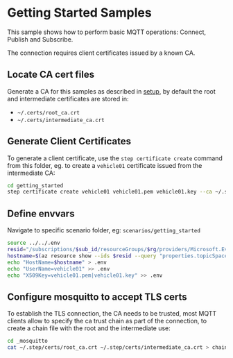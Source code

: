 # Getting Started Samples

This sample shows how to perform basic MQTT operations: Connect, Publish and Subscribe.

The connection requires client certificates issued by a known CA.


## Locate CA cert files

Generate a CA for this samples as described in [setup](../setup), by default the root and intermediate certificates are stored in:

- `~/.certs/root_ca.crt`
- `~/.certs/intermediate_ca.crt`

## Generate Client Certificates

To generate a client certificate, use the `step certificate create` command from this folder, eg. to create a `vehicle01` certificate issued from the intermediate CA:

```bash
cd getting_started
step certificate create vehicle01 vehicle01.pem vehicle01.key --ca ~/.step/certs/intermediate_ca.crt --ca-key ~/.step/secrets/intermediate_ca_key --no-password --insecure --not-after 2400h
```

## Define envvars

Navigate to specific scenario folder, eg: `scenarios/getting_started`

```bash
source ../../.env
resid="/subscriptions/$sub_id/resourceGroups/$rg/providers/Microsoft.EventGrid/namespaces/$name"
hostname=$(az resource show --ids $resid --query "properties.topicSpacesConfiguration.hostname" -o tsv)
echo "HostName=$hostname" > .env
echo "UserName=vehicle01" >> .env
echo "X509Key=vehicle01.pem|vehicle01.key" >> .env
```


## Configure mosquitto to accept TLS certs

To establish the TLS connection, the CA needs to be trusted, most MQTT clients allow to specify the ca trust chain as part of the connection, to create a chain file with the root and the intermediate use:

```bash
cd _mosquitto
cat ~/.step/certs/root_ca.crt ~/.step/certs/intermediate_ca.crt > chain.pem
```

